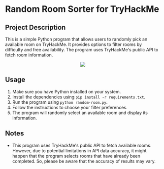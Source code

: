 # Random Room Sorter for TryHackMe

## Project Description

This is a simple Python program that allows users to randomly pick an available room on TryHackMe. It provides options to filter rooms by difficulty and free availability. The program uses TryHackMe's public API to fetch room information.

<div style="text-align: center">
    <img src="https://github.com/Godoy-png/random-room-tryhackme/assets/107765540/f9f6d579-71fb-40b1-a2dd-fe19899b6b18">
</div>

## Usage

1. Make sure you have Python installed on your system.
2. Install the dependencies using `pip install -r requirements.txt`.
3. Run the program using `python random-room.py`.
4. Follow the instructions to choose your filter preferences.
5. The program will randomly select an available room and display its information.

## Notes

- This program uses TryHackMe's public API to fetch available rooms. However, due to potential limitations in API data accuracy, it might happen that the program selects rooms that have already been completed. So, please be aware that the accuracy of results may vary.
